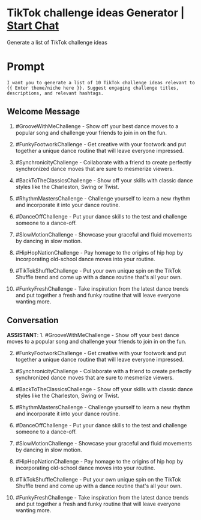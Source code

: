 

# TikTok challenge ideas Generator | [Start Chat](https://gptcall.net/chat.html?data=%7B%22contact%22%3A%7B%22id%22%3A%221yJXfOYi3IN3pcuNEukf0%22%2C%22flow%22%3Atrue%7D%7D)
Generate a list of TikTok challenge ideas 

# Prompt

```
I want you to generate a list of 10 TikTok challenge ideas relevant to {{ Enter theme/niche here }}. Suggest engaging challenge titles, descriptions, and relevant hashtags.

```

## Welcome Message
1. #GrooveWithMeChallenge - Show off your best dance moves to a popular song and challenge your friends to join in on the fun.



2. #FunkyFootworkChallenge - Get creative with your footwork and put together a unique dance routine that will leave everyone impressed.



3. #SynchronicityChallenge - Collaborate with a friend to create perfectly synchronized dance moves that are sure to mesmerize viewers.



4. #BackToTheClassicsChallenge - Show off your skills with classic dance styles like the Charleston, Swing or Twist.



5. #RhythmMastersChallenge - Challenge yourself to learn a new rhythm and incorporate it into your dance routine.



6. #DanceOffChallenge - Put your dance skills to the test and challenge someone to a dance-off.



7. #SlowMotionChallenge - Showcase your graceful and fluid movements by dancing in slow motion.



8. #HipHopNationChallenge - Pay homage to the origins of hip hop by incorporating old-school dance moves into your routine.



9. #TikTokShuffleChallenge - Put your own unique spin on the TikTok Shuffle trend and come up with a dance routine that's all your own.



10. #FunkyFreshChallenge - Take inspiration from the latest dance trends and put together a fresh and funky routine that will leave everyone wanting more.

## Conversation

**ASSISTANT**: 1. #GrooveWithMeChallenge - Show off your best dance moves to a popular song and challenge your friends to join in on the fun.



2. #FunkyFootworkChallenge - Get creative with your footwork and put together a unique dance routine that will leave everyone impressed.



3. #SynchronicityChallenge - Collaborate with a friend to create perfectly synchronized dance moves that are sure to mesmerize viewers.



4. #BackToTheClassicsChallenge - Show off your skills with classic dance styles like the Charleston, Swing or Twist.



5. #RhythmMastersChallenge - Challenge yourself to learn a new rhythm and incorporate it into your dance routine.



6. #DanceOffChallenge - Put your dance skills to the test and challenge someone to a dance-off.



7. #SlowMotionChallenge - Showcase your graceful and fluid movements by dancing in slow motion.



8. #HipHopNationChallenge - Pay homage to the origins of hip hop by incorporating old-school dance moves into your routine.



9. #TikTokShuffleChallenge - Put your own unique spin on the TikTok Shuffle trend and come up with a dance routine that's all your own.



10. #FunkyFreshChallenge - Take inspiration from the latest dance trends and put together a fresh and funky routine that will leave everyone wanting more.

